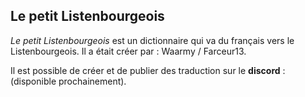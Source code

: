 ##  Le petit Listenbourgeois

*Le petit Listenbourgeois* est un dictionnaire qui va du français vers le Listenbourgeois. Il a était créer par :
Waarmy / Farceur13.

Il est possible de créer et de publier des traduction sur le **discord** : (disponible prochainement).
